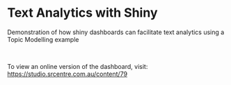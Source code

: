 # Text Analytics with Shiny
Demonstration of how shiny dashboards can facilitate text analytics using a Topic Modelling example

<br>

To view an online version of the dashboard, visit:
https://studio.srcentre.com.au/content/79 

